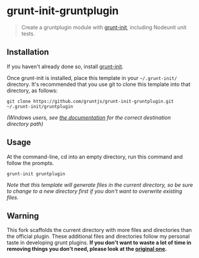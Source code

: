 # grunt-init-gruntplugin

> Create a gruntplugin module with [grunt-init][], including Nodeunit unit tests.

[grunt-init]: http://gruntjs.com/project-scaffolding

## Installation
If you haven't already done so, install [grunt-init][].

Once grunt-init is installed, place this template in your `~/.grunt-init/` directory. It's recommended that you use git to clone this template into that directory, as follows:

```
git clone https://github.com/gruntjs/grunt-init-gruntplugin.git ~/.grunt-init/gruntplugin
```

_(Windows users, see [the documentation][grunt-init] for the correct destination directory path)_

## Usage

At the command-line, cd into an empty directory, run this command and follow the prompts.

```
grunt-init gruntplugin
```

_Note that this template will generate files in the current directory, so be sure to change to a new directory first if you don't want to overwrite existing files._

## Warning

This fork scaffolds the current directory with more files and directories than the official plugin. These additional files and directories follow my personal taste in developing grunt plugins. **If you don't want to waste a lot of time in removing things you don't need, please look at the [original one][grunt-init].**